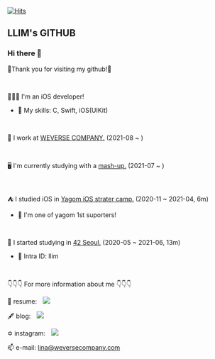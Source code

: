 [![Hits](https://hits.seeyoufarm.com/api/count/incr/badge.svg?url=https%3A%2F%2Fgithub.com%2Flina0322)](https://hits.seeyoufarm.com) 

## LLIM's GITHUB

### Hi there 👋
🥳Thank you for visiting my github!🥳

</br>  

👩🏻‍💻 I'm an iOS developer!  
- 🏹 My skills: C, Swift, iOS(UIKit)   

</br>

📍 I work at [WEVERSE COMPANY.](https://weverse.co) (2021-08 ~ )

</br>

🖥 I'm currently studying with a [mash-up.](https://www.mash-up.it/) (2021-07 ~ )

</br>

⛺️ I studied iOS in [Yagom iOS strater camp.](https://www.yagom-academy.kr) (2020-11 ~ 2021-04, 6m)  
- 🐻 I'm one of yagom 1st suporters!

</br>

🌱 I started studying in [42 Seoul.](https://42seoul.kr/seoul42/main/view) (2020-05 ~ 2021-06, 13m)
- 💬 Intra ID: llim

</br>




👇👇👇 For more information about me 👇👇👇

📃 resume: <a href="https://www.notion.so/1b9b65f88b7345268c04103d3d1605c8">
<img 
        src="https://img.shields.io/badge/-notion_resume-black?style=flat&logo=notion&logoColor=white"
        style="height : auto; margin-left : 10px; margin-right : 10px;"/>
</a>

🖋 blog: <a href="https://velog.io/@lina0322">
<img 
        src="https://img.shields.io/badge/-velog_posting-black?style=flat&logo=vimeo&logoColor=green"
        style="height : auto; margin-left : 10px; margin-right : 10px;"/>
</a>


✡️ instagram: <a href="https://www.instagram.com/l.lina__">
<img 
        src="http://img.shields.io/badge/-Instagram-black?style=flat&logo=Instagram"
        style="height : auto; margin-left : 10px; margin-right : 10px;"/>
</a>

📫 e-mail: lina@weversecompany.com


